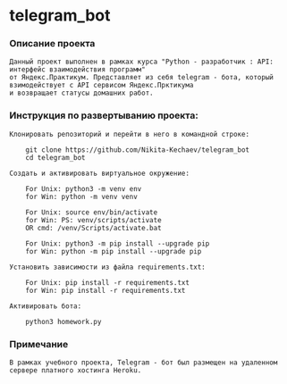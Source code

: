 # telegram_bot
### Описание проекта
    Данный проект выполнен в рамках курса "Python - разработчик : API: интерфейс взаимодействия программ"
    от Яндекс.Практикум. Представляет из себя telegram - бота, который взимодействует с API сервисом Яндекс.Прктикума
    и возвращает статусы домашних работ.
### Инструкция по развертыванию проекта:
    Клонировать репозиторий и перейти в него в командной строке:

        git clone https://github.com/Nikita-Kechaev/telegram_bot
        cd telegram_bot

    Cоздать и активировать виртуальное окружение:

        For Unix: python3 -m venv env
        for Win: python -m venv venv

        For Unix: source env/bin/activate
        for Win: PS: venv/scripts/activate
        OR cmd: /venv/Scripts/activate.bat

        For Unix: python3 -m pip install --upgrade pip
        for Win: python -m pip install --upgrade pip

    Установить зависимости из файла requirements.txt:

        For Unix: pip install -r requirements.txt
        for Win: pip install -r requirements.txt
    
    Активировать бота:
        
        python3 homework.py

### Примечание
    В рамках учебного проекта, Telegram - бот был размещен на удаленном сервере платного хостинга Heroku.
